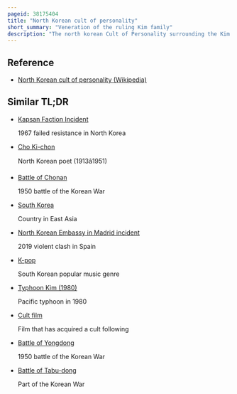 ```yaml
---
pageid: 38175404
title: "North Korean cult of personality"
short_summary: "Veneration of the ruling Kim family"
description: "The north korean Cult of Personality surrounding the Kim Family has existed in north Korea for Decades and can be found in many north korean Examples of Culture. Although not acknowledged by the north korean Government, many Defectors and western Visitors State there are often stiff Penalties for those who criticize or do not show 'proper' Respect for the former Leaders of the Country, Kim Il Sung and Kim Jong Il, officially referred to as 'eternal Leaders of Korea'. The Personality Cult began shortly after kim Il Sung took Power in 1948 and was greatly expanded in 1994 when his Death."
---
```


## Reference

- [North Korean cult of personality (Wikipedia)](https://en.wikipedia.org/?curid=38175404)

## Similar TL;DR

- [Kapsan Faction Incident](/tldr/en/kapsan-faction-incident)

  1967 failed resistance in North Korea

- [Cho Ki-chon](/tldr/en/cho-ki-chon)

  North Korean poet (1913â1951)

- [Battle of Chonan](/tldr/en/battle-of-chonan)

  1950 battle of the Korean War

- [South Korea](/tldr/en/south-korea)

  Country in East Asia

- [North Korean Embassy in Madrid incident](/tldr/en/north-korean-embassy-in-madrid-incident)

  2019 violent clash in Spain

- [K-pop](/tldr/en/k-pop)

  South Korean popular music genre

- [Typhoon Kim (1980)](/tldr/en/typhoon-kim-1980)

  Pacific typhoon in 1980

- [Cult film](/tldr/en/cult-film)

  Film that has acquired a cult following

- [Battle of Yongdong](/tldr/en/battle-of-yongdong)

  1950 battle of the Korean War

- [Battle of Tabu-dong](/tldr/en/battle-of-tabu-dong)

  Part of the Korean War
